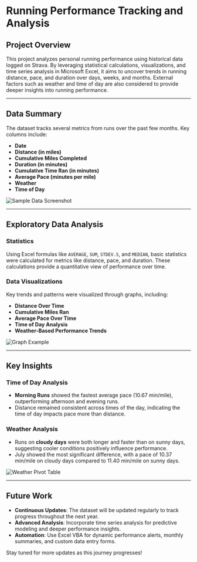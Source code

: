 # Running Performance Tracking and Analysis

## Project Overview
This project analyzes personal running performance using historical data logged on Strava. By leveraging statistical calculations, visualizations, and time series analysis in Microsoft Excel, it aims to uncover trends in running distance, pace, and duration over days, weeks, and months. External factors such as weather and time of day are also considered to provide deeper insights into running performance.

---

## Data Summary
The dataset tracks several metrics from runs over the past few months. Key columns include:

- **Date**
- **Distance (in miles)**
- **Cumulative Miles Completed**
- **Duration (in minutes)**
- **Cumulative Time Ran (in minutes)**
- **Average Pace (minutes per mile)**
- **Weather**
- **Time of Day**

![Sample Data Screenshot](https://prod-files-secure.s3.us-west-2.amazonaws.com/a5896cf7-e3d0-41ee-9de5-8a038eaa3ec7/a1243e4e-0472-4626-bfa1-91a83df6ec55/Screenshot_2024-09-23_at_12.11.07_PM.png)

---

## Exploratory Data Analysis

### **Statistics**
Using Excel formulas like `AVERAGE`, `SUM`, `STDEV.S`, and `MEDIAN`, basic statistics were calculated for metrics like distance, pace, and duration. These calculations provide a quantitative view of performance over time.

### **Data Visualizations**
Key trends and patterns were visualized through graphs, including:

- **Distance Over Time**
- **Cumulative Miles Ran**
- **Average Pace Over Time**
- **Time of Day Analysis**
- **Weather-Based Performance Trends**

![Graph Example](https://prod-files-secure.s3.us-west-2.amazonaws.com/a5896cf7-e3d0-41ee-9de5-8a038eaa3ec7/2976991a-bfbd-465f-a784-346bd8e6b5da/4fd68b5c-342c-4a4b-9d89-9b691cda5a28.png)

---

## Key Insights

### **Time of Day Analysis**
- **Morning Runs** showed the fastest average pace (10.67 min/mile), outperforming afternoon and evening runs.
- Distance remained consistent across times of the day, indicating the time of day impacts pace more than distance.

### **Weather Analysis**
- Runs on **cloudy days** were both longer and faster than on sunny days, suggesting cooler conditions positively influence performance.
- July showed the most significant difference, with a pace of 10.37 min/mile on cloudy days compared to 11.40 min/mile on sunny days.

![Weather Pivot Table](https://prod-files-secure.s3.us-west-2.amazonaws.com/a5896cf7-e3d0-41ee-9de5-8a038eaa3ec7/70727f8a-4491-4504-b874-2028816415c1/Screenshot_2024-09-23_at_1.36.02_PM.png)

---

## Future Work
- **Continuous Updates**: The dataset will be updated regularly to track progress throughout the next year.
- **Advanced Analysis**: Incorporate time series analysis for predictive modeling and deeper performance insights.
- **Automation**: Use Excel VBA for dynamic performance alerts, monthly summaries, and custom data entry forms.

Stay tuned for more updates as this journey progresses!

